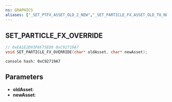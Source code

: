 ```yaml
---
ns: GRAPHICS
aliases: ["_SET_PTFX_ASSET_OLD_2_NEW","_SET_PARTICLE_FX_ASSET_OLD_TO_NEW"]
---
```

## SET_PARTICLE_FX_OVERRIDE

```c
// 0xEA1E2D93F6F75ED9 0xC92719A7
void SET_PARTICLE_FX_OVERRIDE(char* oldAsset, char* newAsset);
```

```
console hash: 0xC92719A7  
```

## Parameters
* **oldAsset**:
* **newAsset**:

